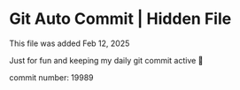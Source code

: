 # Git Auto Commit | Hidden File

This file was added Feb 12, 2025

Just for fun and keeping my daily git commit active 🤪

commit number: 19989
